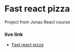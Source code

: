 # Fast react pizza

Project from Jonas React course

### live link

- [Fast react pizza](https://react-pizzas-application.netlify.app/)
